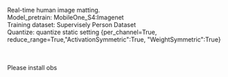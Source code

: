 Real-time human image matting. <br />
Model_pretrain: MobileOne_S4:Imagenet <br />
Training dataset: Supervisely Person Dataset <br />
Quantize: quantize static setting 
{per_channel=True, reduce_range=True,"ActivationSymmetric":True, "WeightSymmetric":True} <br />
 <br />
 <br />

Please install obs <br />
